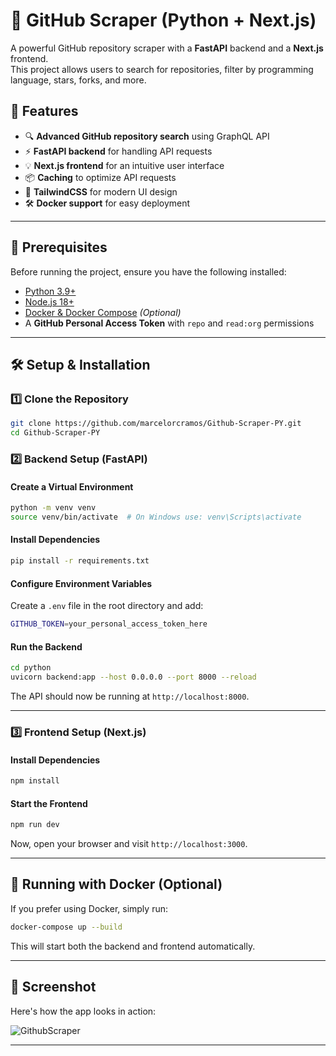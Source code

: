 # 🚀 GitHub Scraper (Python + Next.js)

A powerful GitHub repository scraper with a **FastAPI** backend and a **Next.js** frontend.  
This project allows users to search for repositories, filter by programming language, stars, forks, and more.  

## 🌟 Features

- 🔍 **Advanced GitHub repository search** using GraphQL API  
- ⚡ **FastAPI backend** for handling API requests  
- 💡 **Next.js frontend** for an intuitive user interface  
- 📦 **Caching** to optimize API requests  
- 🎨 **TailwindCSS** for modern UI design  
- 🛠 **Docker support** for easy deployment  

---

## 📌 Prerequisites

Before running the project, ensure you have the following installed:

- [Python 3.9+](https://www.python.org/downloads/)
- [Node.js 18+](https://nodejs.org/en/download/)
- [Docker & Docker Compose](https://docs.docker.com/get-docker/) *(Optional)*
- A **GitHub Personal Access Token** with `repo` and `read:org` permissions

---

## 🛠 Setup & Installation

### 1️⃣ Clone the Repository

```sh
git clone https://github.com/marcelorcramos/Github-Scraper-PY.git
cd Github-Scraper-PY
```

### 2️⃣ Backend Setup (FastAPI)

#### Create a Virtual Environment  
```sh
python -m venv venv
source venv/bin/activate  # On Windows use: venv\Scripts\activate
```

#### Install Dependencies  
```sh
pip install -r requirements.txt
```

#### Configure Environment Variables  
Create a `.env` file in the root directory and add:

```sh
GITHUB_TOKEN=your_personal_access_token_here
```

#### Run the Backend  
```sh
cd python
uvicorn backend:app --host 0.0.0.0 --port 8000 --reload
```

The API should now be running at `http://localhost:8000`.

---

### 3️⃣ Frontend Setup (Next.js)

#### Install Dependencies  
```sh
npm install
```

#### Start the Frontend  
```sh
npm run dev
```

Now, open your browser and visit `http://localhost:3000`.

---

## 🐳 Running with Docker (Optional)

If you prefer using Docker, simply run:

```sh
docker-compose up --build
```

This will start both the backend and frontend automatically.

---

## 📸 Screenshot

Here's how the app looks in action:

![GithubScraper](https://github.com/user-attachments/assets/00b953f9-53ff-4bc1-ac32-4977721209a2)

---
